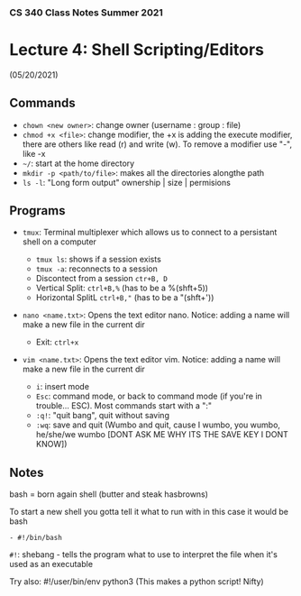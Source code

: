 ### CS 340 Class Notes Summer 2021
# Lecture 4: Shell Scripting/Editors  
(05/20/2021)


## Commands
- `chown <new owner>`: change owner (username : group : file)
- `chmod +x <file>`: change modifier, the +x is adding the execute modifier, there are others like read (r) and write (w). To remove a modifier use "-", like -x
- `~/`: start at the home directory
- `mkdir -p <path/to/file>`: makes all the directories alongthe path 
- `ls -l`: "Long form output" ownership | size | permisions 


## Programs
- `tmux`: Terminal multiplexer which allows us to connect to a persistant shell on a computer
    + `tmux ls`: shows if a session exists
    + `tmux -a`: reconnects to a session
    + Discontect from a session `ctr+B, D`
    + Vertical Split: `ctrl+B,%` (has to be a %(shft+5))
    + Horizontal SplitL `ctrl+B,"` (has to be a "(shft+'))

- `nano <name.txt>`: Opens the text editor nano. Notice: adding a name will make a new file in the current dir
    + Exit: `ctrl+x`

- `vim <name.txt>`: Opens the text editor vim. Notice: adding a name will make a new file in the current dir
    + `i`: insert mode
    + `Esc`: command mode, or back to command mode (if you're in trouble... ESC). Most commands start with  a ":"
    + `:q!`: "quit bang", quit without saving
    + `:wq`: save and quit (Wumbo and quit, cause I wumbo, you wumbo, he/she/we wumbo [DONT ASK ME WHY ITS THE SAVE KEY I DONT KNOW])


## Notes
bash = born again shell (butter and steak hasbrowns)

To start a new shell you gotta tell it what to run with in this case it would be bash

    - #!/bin/bash

`#!`: shebang - tells the program what to use to interpret the file when it's used as an executable

Try also: #!/user/bin/env python3 (This makes a python script! Nifty)
